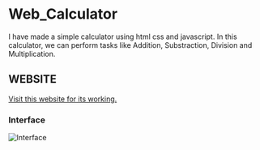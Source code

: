 # Web_Calculator
I have made a simple calculator using html css and javascript. In this calculator, we can perform tasks like Addition, Substraction, Division and Multiplication.

## WEBSITE
[Visit this website for its working.](http://shivnathtathe.ml/calc.html)

### Interface
![Interface](https://user-images.githubusercontent.com/76526542/210720985-1b6eeb10-bfc3-452a-83f5-f9404ff2d77c.png)
